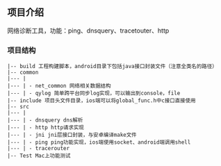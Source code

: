 ## 项目介绍

网络诊断工具，功能：ping、dnsquery、tracetouter、http

### 项目结构
```
|-- build 工程构建脚本，android目录下包括java接口封装文件（注意全类名的路径）
|-- common
|--- |
|--- | - net_common 网络相关数据结构
|--- | - qylog 简单跨平台同步log实现，可以输出到console，file
|-- include 项目头文件目录，ios端可以将global_func.h中c接口直接使用
|-- src
|--- |
|--- | - dnsquery dns解析
|--- | - http http请求实现
|--- | - jni jni层接口封装，与安卓编译make文件
|--- | - ping ping功能实现，ios端使用socket、android端调用shell
|--- | - tracerouter
|-- Test Mac上功能测试
```